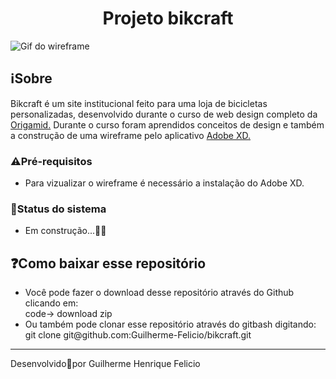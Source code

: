 <h1 align="center">
  Projeto bikcraft</h1>

<img src="./github/apresentacao.gif" alt="Gif do wireframe">


<h2>
  ℹ️Sobre
</h2>
Bikcraft é um site institucional feito para uma loja de bicicletas personalizadas, desenvolvido durante o curso de web design completo da <a href="https://www.origamid.com/" target="_blank">Origamid.</a> Durante o curso foram aprendidos conceitos de design e também a construção de uma wireframe pelo aplicativo <a href="https://www.adobe.com/br/products/xd.html" target="blank">Adobe XD.</a>


<h3>⚠️Pré-requisitos</h3>

<ul>
  <li>Para vizualizar o wireframe é necessário a instalação do Adobe XD.</li>
</ul>

<h3>🚧Status do sistema</h3>
<ul>
  <li>Em construção...👷🚧</li>
</ul>


<h2>❓Como baixar esse repositório</h2>

<ul>
  <li>Você pode fazer o download desse repositório através do Github clicando em:<br>
    code-> download zip </li>
  <li>Ou também pode clonar esse repositório através do gitbash digitando:<br>
    git clone git@github.com:Guilherme-Felicio/bikcraft.git</li>
</ul>


<hr height="4px">
Desenvolvido🖤por Guilherme Henrique Felicio
